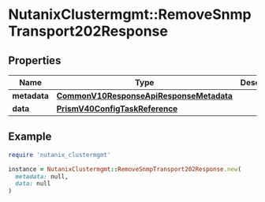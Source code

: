 # NutanixClustermgmt::RemoveSnmpTransport202Response

## Properties

| Name | Type | Description | Notes |
| ---- | ---- | ----------- | ----- |
| **metadata** | [**CommonV10ResponseApiResponseMetadata**](CommonV10ResponseApiResponseMetadata.md) |  | [optional] |
| **data** | [**PrismV40ConfigTaskReference**](PrismV40ConfigTaskReference.md) |  | [optional] |

## Example

```ruby
require 'nutanix_clustermgmt'

instance = NutanixClustermgmt::RemoveSnmpTransport202Response.new(
  metadata: null,
  data: null
)
```

